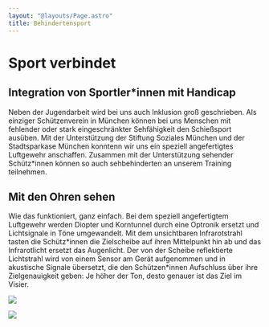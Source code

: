 ```yaml
---
layout: "@layouts/Page.astro"
title: Behindertensport
---
```


# Sport verbindet

## Integration von Sportler\*innen mit Handicap

Neben der Jugendarbeit wird bei uns auch Inklusion groß geschrieben. Als einziger Schützenverein in München können bei uns Menschen mit fehlender oder stark eingeschränkter Sehfähigkeit den Schießsport ausüben. Mit der Unterstützung der Stiftung Soziales München und der Stadtsparkase München konntenn wir uns ein speziell angefertigtes Luftgewehr anschaffen. Zusammen mit der Unterstützung sehender Schütz\*innen können so auch sehbehinderten an unserem Training teilnehmen.

## Mit den Ohren sehen

Wie das funktioniert, ganz einfach. Bei dem speziell angefertigtem Luftgewehr werden Diopter und Korntunnel durch eine Optronik ersetzt und Lichtsignale in Töne umgewandelt. Mit dem unsichtbaren Infrarotstrahl tasten die Schütz\*innen die Zielscheibe auf ihren Mittelpunkt hin ab und das Infrarotlicht ersetzt das Augenlicht. Der von der Scheibe reflektierte Lichtstrahl wird von einem Sensor am Gerät aufgenommen und in akustische Signale übersetzt, die den Schützen\*innen Aufschluss über ihre Zielgenauigkeit geben: Je höher der Ton, desto genauer ist das Ziel im Visier.

![](/images/uploads/img_6650.jpg)

![](/images/uploads/img_6647.jpg)
